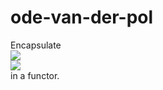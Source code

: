 # ode-van-der-pol
Encapsulate\
<img src="https://latex.codecogs.com/gif.latex?y'_0=y_1" />\
<img src="https://latex.codecogs.com/gif.latex?y'_1=[(1-y_0^2)y_1-y_0]/\epsilon" />\
in a functor.
